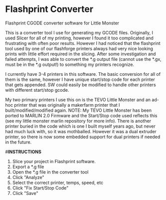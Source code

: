 # Flashprint Converter
 Flashprint CGODE converter software for Little Monster

This is a converter tool I use for generating my GCODE files.  Originally, I used Slicer for all of my printing, however I found it too complicated and frustrating with often poor results.  However I had noticed that the flashprint tool used by one of our flashforge printers always had very nice looking prints with little effort required in the slicing.  After some investigation and failed attempts, I was able to convert the *.g output file (cannot use the *.gx, must be in the *.g output!) to something my printers recognize.

I currently have 3-4 printers in this software.  The basic conversion for all of them is the same, however I have unique start/stop code for each printer that gets appended.  SW could easily be modified to handle other printers with different start/stop gcode.

My two primary printers I use this on is the TEVO Little Monster and an ad-hoc printer that was originally a makerfarm printer that I built/modified/modified again.  NOTE: My TEVO Little Monster has been ported to MARLIN 2.0 Firmware and the Start/Stop code used reflects this (see my little monster marlin repository for more info).  There is another printer buried in the code which is one I built myself years ago, but never had much luck with, so it was mothballed.  However it was a dual extruder printer, so there is now some embedded support for dual printers if needed in the future.

#**INSTRUCTIONS**
1. Slice your project in Flashprint software.
2. Export a *.g file
3. Open the *.g file in the converter tool
4. Click "Analyze"
5. Select the correct printer, temps, speed, etc
6. Click "Fix Start/Stop Code"
7. Click "Save"
